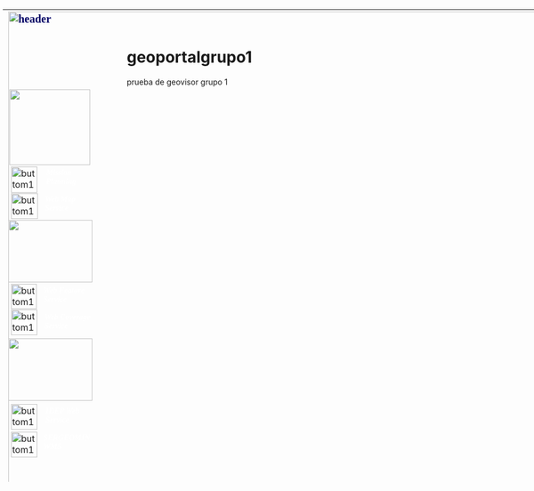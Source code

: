 # geoportalgrupo1
prueba de geovisor grupo 1
<!DOCTYPE html PUBLIC "-//W3C//DTD HTML 4.01//EN" "http://www.w3.org/TR/html4/strict.dtd">
<html><head>
<meta http-equiv="content-type" content="text/html; charset=ISO-8859-1">
<title></title>

<style type="text/css">
.maintitle {
font-family: Trebuchet MS,Verdana;
font-size: 20px;
text-align: left;
font-weight:bolder;
color:#000066;
}
.body {
font-family: trebuchet ms,verdana;
font-size: 13px;
text-align: justify;
font-weight: normal;
font-style: normal;
}
.mainlinks {
	font-family: "trebuchet ms", verdana;
	font-size: 14px;
	text-decoration: none;
	font-weight: bold;
	font-style: italic;
}

.links {
	font-family: "trebuchet ms", verdana;
	font-style: italic;
	font-weight: normal;
	font-size: 12px;
	background-image: url(images/buttom.png);
	background-repeat: no-repeat;
	height: 50px;
	width: 150px;
	border-top-color: #000000;
	border-right-color: #000000;
	border-bottom-color: #000000;
	border-left-color: #000000;
}

.imgpos {
	position: absolute;
	clip: rect(250px,auto,auto,0px);
	height: 49px;
	width: 170px;
}
.linkpos{
     font-family: Arial, Helvetica, sans-serif; 
	 size: auto; 
	 color: #000000; 
	 font-weight:bolder; 
	 text-decoration:none
}
.Estilo11 {font-size: 10px}
.Estilo16 {font-family: Trebuchet MS,Verdana; font-size: 14px; text-align: left; font-weight: bolder; color: #000066; }
.Estilo17 {color: #FFFFFF}
.Estilo18 {font-family: Trebuchet MS,Verdana; font-size: 13px; text-align: left; font-weight: bolder; color: #000066; }
.Estilo20 {text-align: left; font-weight: bolder; color: #000066; font-size: 10px;}
.Estilo21 {font-size: 12px}
.Estilo24 {font-family: "trebuchet ms", verdana; font-style: italic; font-weight: normal; font-size: 12px; background-image: url(images/buttom.png); background-repeat: no-repeat; height: 50px; width: 150px; border-top-color: #000000; border-right-color: #000000; border-bottom-color: #000000; border-left-color: #000000; color: #004080; }
</style>

<script src="http://maps.google.com/maps?file=api&amp;v=2&amp;key=ABQIAAAANWV0jp1_dipUj_ZnvCfwQxQ2pCmUxfhZOGNgmtvpDQQrFCcbvRQemmTRBiAruNj9ID3HMcspCQTgww"
      type="text/javascript"></script>
<script type="text/javascript">
    //<![CDATA[
    function load() {
      if (GBrowserIsCompatible()) {
      
	var map = new GMap2(document.getElementById("map"));
    map.addControl(new GLargeMapControl());
    map.addControl(new GMapTypeControl());
    map.addControl(new GScaleControl()); 
    map.setCenter(new GLatLng(-16.520400, -68.113259),18);
    map.setMapType(G_HYBRID_MAP);
    map.addMapType(G_PHYSICAL_MAP);
    map.enableScrollWheelZoom();

    GEvent.addListener(map, "moveend", mapHandler);

    var map2 = new GMap2(document.getElementById("map2"));
    map2.addControl(new GSmallMapControl());
    map2.setCenter(new GLatLng(-16.520400, -68.113259),1);
    map2.setMapType(G_NORMAL_MAP);
      }
    }
    //]]>
    </script>

</head>
<body style=" background:url(FONDO.png); background-repeat:repeat-y; background-position:inherit; " onLoad="load()" onUnload="GUnload()" >
<table height="855" border="0" cellpadding="0" cellspacing="0" style="text-align: left; width: 960px; height: 850px; position:absolute; left:5px; top:4px">
<tbody>
<tr height="128" style="background-image:url(/u=UNAMID1.png); background-repeat:no-repeat">
<td height="129" colspan="2" class="maintitle"><img src="TITULO.png" alt="header" width="960"></td>
</tr>
<tr height="600" >
<td width="202" align="left" valign="top" style="width: 202px;">
  <p class="links"><a href="http://www.un.org/Depts/dpko/dpko/rapid/mpsF.htm" style="position:absolute; left: 78px; top: 286px; width: 74px; height: 24px; color: white;" class="mainlinks" >Mission Planning </a></p>
  <p class="links"><a href="http://itcnt07/~alsheuski19491/Enschede/client2.html" class="mainlinks" style="position:absolute; left: 73px; top: 498px; width: 86px; height: 40px; ; font-size: 14px; text-decoration: none; font-style: italic; color: white;">Web Feature Service </a></p>
  <p class="links"><a href="http://glcfapp.umiacs.umd.edu:8080/esdi/index.jsp" style="position:absolute; left: 75px; top: 546px; width: 101px; height: 35px; color: white;" class="mainlinks">Web Coverage Service</a>
   <p class="links"><a href="https://www.idep.gob.pe/geovisor/VisorDeMapas/" style="position:absolute; left: 77px; top: 715px; width: 90px; height: 26px; color: white;" class="mainlinks">IDEP Web Service</a>
    <p class="links"><a href="http://sig.sergeomin.gob.bo/sigsgm/" style="position:absolute; left: 73px; top: 763px; width: 109px; height: 26px; color: white;" class="mainlinks">SERGEOMIN WMS </a>
    <p class="links"><a href="http://www.un.org/depts/dhl/maplib/maplib.htm" style="position:absolute; left: 76px; top: 334px; width: 71px; height: 27px; color:
 white;" class="mainlinks">Web Map Service</a>
  <img src="IMG1.PNG" width="145" height="135" style="position:absolute; left: 12px; top: 144px; width: 145px; height: 136px; background-image: url(header2.PNG); layer-background-image: url(header2.PNG); border: 1px none #000000;"></p>
    <img src="IMG2.PNG" width="145" height="172" style="position:absolute; left: 10px; top: 379px; width: 151px; height: 112px; background-image: url(header2.PNG); layer-background-image: url(header2.PNG); border: 1px none #000000;"></p>
        <img src="IMG3.png" width="203" height="152" style="position:absolute; left: 10px; top: 592px; width: 151px; height: 112px; background-image: url(header2.PNG); layer-background-image: url(header2.PNG); border: 1px none #000000;"></p>
  <img src="BOTON2.png" alt="buttom1" width="47" height="47"; style="position:absolute; left: 15px; top:283px;"></p> 
  <img src="BOTON2.png" alt="buttom1" width="48" height="46"; style="position:absolute; left: 15px; top:331px;">
  </p> 
  <img src="BOTON2.png" alt="buttom1" width="46" height="45"; style="position:absolute; left: 15px; top:494px;"></p>
  <img src="BOTON2.png" alt="buttom1" width="43" height="41"; style="position:absolute; left: 15px; top:540px; width: 47px; height: 46px;"></p> 
  <img src="IDEP2.png" alt="buttom1" width="43" height="41"; style="position:absolute; left: 15px; top:710px; width: 47px; height: 46px;"></p> 
  <img src="SERGEOMIN.png" alt="buttom1" width="43" height="41"; style="position:absolute; left: 15px; top:760px; width: 47px; height: 46px;"></p> 
  <p>&nbsp;</p>
  <p>&nbsp;</p></td>
<td align="right" valign="top" width="758">
  
  <table width="106%" height="675" border="0" cellpadding="2" cellspacing="0" style="text-align: justify; width: auto; top: auto;" >
  <tbody>
     <tr>
      <td width="750">	    </td>
      <td width="1" class="body" valign="top">     </td>
    </tr>
    <tr>
      <td height="439" align="right" valign="top"><div id="map" style="width: 750px; left: 5px; height: 435px; top: 1px;"></div> </td>
      <td class="body" valign="top"><tr>
      <tr align="left"><td height="49" valign="top">
        <blockquote>
          <p align="center" class="body"><em><span class="Estilo11"><strong>Perfil profesional</strong>: El Ingeniero Geografo graduado de la EMI gestiona proyectos geograficos realizando la captura, estructuracion, modelamiento, procesamiento, analisis, interpretacion, difusion y distribucion de informacion geografica; determina el marco de referencia geodesico en la representacion de la forma y dimensiones de la superficie terrestre; identifica y caracteriza la distribucion de los recursos naturales, los fenomenos naturales y antropogenicos para el ordenamiento y desarrollo sustentable del territorio.</span></p>
          </blockquote>
        </td>
        <td height="49" valign="baseline"></td>
      </tr>
    <tr>
      <td height="66" colspan="2"><p class="Estilo18 Estilo21"><span class="Estilo17">E.M.I. </span> La Escuela Militar de Ingenieria, forma y especializa profesionales de excelencia, con valores eticos, morales y civicos; caracterizados por su responsabilidad, liderazgo y disciplina; promoviendo la interaccion social, la investigacion cientifica y tecnologica, con el proposito de coadyuvar al desarrollo integral del pais y contribuir el cumplimiento de la mision institucional del Ejercito. </p>        </td>
    </tr>
    <tr>
      <td height="35" colspan="2"><blockquote>
        <blockquote>
          <blockquote>
            <blockquote>
              <p class="Estilo20">This site has been prepared by the<a href="http://bb/webapps/portal/frameset.jsp?tab=courses&url=/bin/common/course.pl?course_id=_1953_1"> GFM MSc.Students, Mod 14-15</a>. We suggest that you read the <a href="http://www.ec-gis.org/Workshops/7ec-gis/presentations/ungiwg.pdf"> manual instructions</a>  before any requests. Thanks!              Copyright &copy; 2008-2009, ITC</p>
            </blockquote>
          </blockquote>
          </blockquote>
        </blockquote>    </td>
    </tr>
    <tr>
      <td height="58" colspan="2">&nbsp;</td>
    </tr>
</table></td>
</tr>
</tbody>
</table>
<br>
</body></html>
